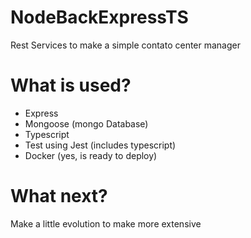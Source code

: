# NodeBackExpressTS
Rest Services to make a simple contato center manager

# What is used?
- Express
- Mongoose (mongo Database)
- Typescript
- Test using Jest (includes typescript)
- Docker (yes, is ready to deploy)

# What next?
Make a little evolution to make more extensive
